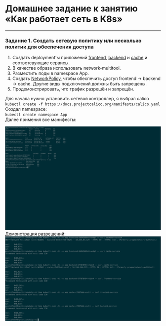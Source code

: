 # Домашнее задание к занятию «Как работает сеть в K8s»

-----

### Задание 1. Создать сетевую политику или несколько политик для обеспечения доступа

1. Создать deployment'ы приложений [frontend](https://github.com/omega-pasha/kuber-homeworks/blob/main/3.3/front-deployment.yaml), [backend](https://github.com/omega-pasha/kuber-homeworks/blob/main/3.3/back-deployment.yaml) и [cache](https://github.com/omega-pasha/kuber-homeworks/blob/main/3.3/cache-deployment.yaml) и соответсвующие сервисы.
2. В качестве образа использовать network-multitool.
3. Разместить поды в namespace App.
4. Создать [NetworkPolicy](https://github.com/omega-pasha/kuber-homeworks/blob/main/3.3/calico-networkpolicy.yaml), чтобы обеспечить доступ frontend -> backend -> cache. Другие виды подключений должны быть запрещены.
5. Продемонстрировать, что трафик разрешён и запрещён.

Для начала нужно установить сетевой контроллер, я выбрал calico  
`kubectl create -f https://docs.projectcalico.org/manifests/calico.yaml`  
Создал namespace:  
`kubectl create namespace App`  
Далее применил все манифесты:  

![](https://github.com/omega-pasha/kuber-homeworks/blob/main/3.3/2023-08-17_00-47-58.png)  
Демонстрация разрешений:
![](https://github.com/omega-pasha/kuber-homeworks/blob/main/3.3/2023-08-17_00-34-17.png)

